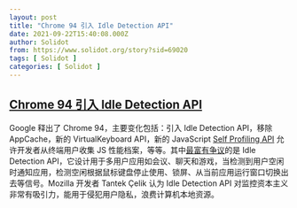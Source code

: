 ```yaml
---
layout: post
title: "Chrome 94 引入 Idle Detection API"
date: 2021-09-22T15:40:08.000Z
author: Solidot
from: https://www.solidot.org/story?sid=69020
tags: [ Solidot ]
categories: [ Solidot ]
---
```

<!--1632325208000-->
[Chrome 94 引入 Idle Detection API](https://www.solidot.org/story?sid=69020)
------

<div>
Google 释出了 Chrome 94，主要变化包括：引入 Idle Detection API，移除 AppCache，新的  VirtualKeyboard API，新的 JavaScript <a target="_blank" href="https://github.com/WICG/js-self-profiling">Self Profiling API</a> 允许开发者从终端用户收集 JS 性能档案，等等。其中<a href="https://www.theregister.com/2021/09/22/google_emits_chrome_94_with/" target="_blank">最富有争议</a>的是 Idle Detection API，它设计用于多用户应用如会议、聊天和游戏，当检测到用户空闲时通知应用，检测空闲根据鼠标键盘停止使用、锁屏、从当前应用运行窗口切换出去等信号。Mozilla 开发者 Tantek Çelik 认为 Idle Detection API 对监控资本主义非常有吸引力，能用于侵犯用户隐私，浪费计算机本地资源。
</div>

